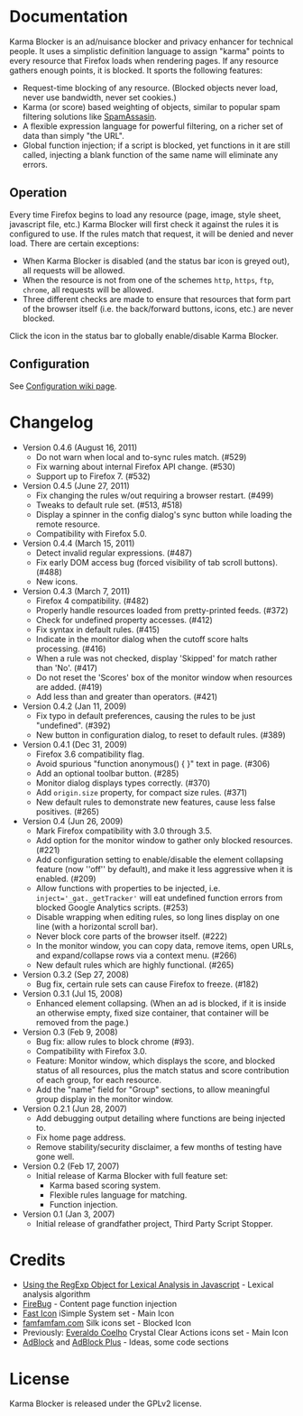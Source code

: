 # Documentation

Karma Blocker is an ad/nuisance blocker and privacy enhancer for technical people.
It uses a simplistic definition language to assign "karma" points to every resource that Firefox loads when rendering pages.  If any resource gathers enough points, it is blocked.  It sports the following features:

 * Request-time blocking of any resource.
  (Blocked objects never load, never use bandwidth, never set cookies.)
 * Karma (or score) based weighting of objects, similar to popular spam filtering solutions like [SpamAssasin](http://spamassassin.apache.org/).
 * A flexible expression language for powerful filtering, on a richer set of data than simply "the URL".
 * Global function injection; if a script is blocked, yet functions in it are still called, injecting a blank function of the same name will eliminate any errors.

## Operation

Every time Firefox begins to load any resource (page, image, style sheet, javascript file, etc.) Karma Blocker will first check it against the rules it is configured to use.
If the rules match that request, it will be denied and never load.
There are certain exceptions:

 * When Karma Blocker is disabled (and the status bar icon is greyed out), all requests will be allowed.
 * When the resource is not from one of the schemes `http`, `https`, `ftp`, `chrome`, all requests will be allowed.
 * Three different checks are made to ensure that resources that form part of the browser itself (i.e. the back/forward buttons, icons, etc.) are never blocked.

Click the icon in the status bar to globally enable/disable Karma Blocker.

## Configuration

See [Configuration wiki page](https://github.com/arantius/karma-blocker/wiki/Configuration).

# Changelog

 * Version 0.4.6 (August 16, 2011)
   * Do not warn when local and to-sync rules match. (#529)
   * Fix warning about internal Firefox API change. (#530)
   * Support up to Firefox 7. (#532)
 * Version 0.4.5 (June 27, 2011)
   * Fix changing the rules w/out requiring a browser restart. (#499)
   * Tweaks to default rule set. (#513, #518)
   * Display a spinner in the config dialog's sync button while loading the remote resource.
   * Compatibility with Firefox 5.0.
 * Version 0.4.4 (March 15, 2011)
   * Detect invalid regular expressions. (#487)
   * Fix early DOM access bug (forced visibility of tab scroll buttons). (#488)
   * New icons.
 * Version 0.4.3 (March 7, 2011)
   * Firefox 4 compatibility. (#482)
   * Properly handle resources loaded from pretty-printed feeds. (#372)
   * Check for undefined property accesses. (#412)
   * Fix syntax in default rules. (#415)
   * Indicate in the monitor dialog when the cutoff score halts processing. (#416)
   * When a rule was not checked, display 'Skipped' for match rather than 'No'. (#417)
   * Do not reset the 'Scores' box of the monitor window when resources are added. (#419)
   * Add less than and greater than operators. (#421)
 * Version 0.4.2 (Jan 11, 2009)
   * Fix typo in default preferences, causing the rules to be just "undefined". (#392)
   * New button in configuration dialog, to reset to default rules. (#389)
 * Version 0.4.1 (Dec 31, 2009)
   * Firefox 3.6 compatibility flag.
   * Avoid spurious "function anonymous() { }" text in page. (#306)
   * Add an optional toolbar button. (#285)
   * Monitor dialog displays types correctly. (#370)
   * Add `origin.size` property, for compact size rules. (#371)
   * New default rules to demonstrate new features, cause less false positives. (#265)
 * Version 0.4 (Jun 26, 2009)
   * Mark Firefox compatibility with 3.0 through 3.5.
   * Add option for the monitor window to gather only blocked resources. (#221)
   * Add configuration setting to enable/disable the element collapsing feature (now ''off'' by default), and make it less aggressive when it is enabled. (#209)
   * Allow functions with properties to be injected, i.e. `inject='_gat._getTracker'` will eat undefined function errors from blocked Google Analytics scripts. (#253)
   * Disable wrapping when editing rules, so long lines display on one line (with a horizontal scroll bar).
   * Never block core parts of the browser itself. (#222)
   * In the monitor window, you can copy data, remove items, open URLs, and expand/collapse rows via a context menu. (#266)
   * New default rules which are highly functional. (#265)
 * Version 0.3.2 (Sep 27, 2008)
   * Bug fix, certain rule sets can cause Firefox to freeze. (#182)
 * Version 0.3.1 (Jul 15, 2008)
   * Enhanced element collapsing.  (When an ad is blocked, if it is inside an otherwise empty, fixed size container, that container will be removed from the page.)
 * Version 0.3 (Feb 9, 2008)
   * Bug fix: allow rules to block chrome (#93).
   * Compatibility with Firefox 3.0.
   * Feature: Monitor window, which displays the score, and blocked status of all resources, plus the match status and score contribution of each group, for each resource.
   * Add the "name" field for "Group" sections, to allow meaningful group display in the monitor window.
 * Version 0.2.1 (Jun 28, 2007)
   * Add debugging output detailing where functions are being injected to.
   * Fix home page address.
   * Remove stability/security disclaimer, a few months of testing have gone well.
 * Version 0.2 (Feb 17, 2007)
   * Initial release of Karma Blocker with full feature set:
     * Karma based scoring system.
     * Flexible rules language for matching.
     * Function injection.
 * Version 0.1 (Jan 3, 2007)
   * Initial release of grandfather project, Third Party Script Stopper.

# Credits

 * [Using the RegExp Object for Lexical Analysis in Javascript](http://cc.usu.edu/~amcinnes/js-regexp-lexing.html) - Lexical analysis algorithm
 * [FireBug](http://www.getfirebug.com/) - Content page function injection
 * [Fast Icon](http://www.fasticon.com/) iSimple System set - Main Icon
 * [famfamfam.com](http://www.famfamfam.com/lab/icons/silk/) Silk icons set - Blocked Icon
 * Previously: [Everaldo Coelho](http://everaldo.com/) Crystal Clear Actions icons set - Main Icon
 * [AdBlock](http://adblock.mozdev.org/) and [AdBlock Plus](http://adblockplus.org/) - Ideas, some code sections

# License

Karma Blocker is released under the GPLv2 license.
